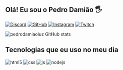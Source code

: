 ## Olá! Eu sou o Pedro Damião 🖐️

[![Discord](https://img.shields.io/badge/Discord-7289DA?style=for-the-badge&logo=discord&logoColor=white)](https://www.discord.com/#2696)
[![GitHub](https://img.shields.io/badge/GitHub-100000?style=for-the-badge&logo=github&logoColor=white)](https://www.github.com/pedrodamiaoluz)
[![Instagram](https://img.shields.io/badge/Instagram-E4405F?style=for-the-badge&logo=instagram&logoColor=white)](https://instagram.com/intercessores_pedro)
[![Twitch](https://img.shields.io/badge/Twitch-9146FF?style=for-the-badge&logo=twitch&logoColor=white)](https://twitch.tv/@pedroluzzz28)

![pedrodamiaoluz GitHub stats](https://github-readme-stats.vercel.app/api?username=pedrodamiaoluz&show_icons=true&theme=dracula)

## Tecnologias que eu uso no meu dia

<div style="display: inline_block">
  <img align="center" alt="html5" src="https://img.shields.io/badge/HTML5-E34F26?style=for-the-badge&logo=html5&logoColor=white" />
  <img align="center" alt="css" src="https://img.shields.io/badge/CSS3-1572B6?style=for-the-badge&logo=css3&logoColor=white" />
  <img align="center" alt="js" src="https://img.shields.io/badge/JavaScript-F7DF1E?style=for-the-badge&logo=javascript&logoColor=black" />
  <img align="center" alt="nodejs" src="https://img.shields.io/badge/Node.js-43853D?style=for-the-badge&logo=node.js&logoColor=white" />
</div><br/>
